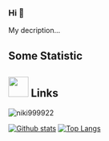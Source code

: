 ### Hi 👋

<p align='left'>My decription...</p>

## Some Statistic
## <img height="40" src="https://raw.githubusercontent.com/innng/innng/master/assets/kyubey.gif"/> Links
<p align=left> <img src=https://komarev.com/ghpvc/?username=niki999922 alt=niki999922 /> </p>

[![Github stats](https://github-readme-stats.vercel.app/api?username=niki999922&show_icons=true&include_all_commits=true)](https://github.com/niki999922/github-readme-stats)
[![Top Langs](https://github-readme-stats.vercel.app/api/top-langs/?username=niki999922&layout=compact)](https://github.com/niki999922/github-readme-stats)

<!--
**niki999922/niki999922** is a ✨ _special_ ✨ repository because its `README.md` (this file) appears on your GitHub profile.

Here are some ideas to get you started:

- 🔭 I’m currently working on ...
- 🌱 I’m currently learning ...
- 👯 I’m looking to collaborate on ...
- 🤔 I’m looking for help with ...
- 💬 Ask me about ...
- 📫 How to reach me: ...
- 😄 Pronouns: ...
- ⚡ Fun fact: ...
-->
